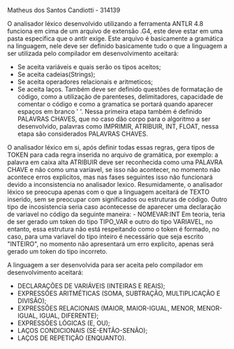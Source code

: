 Matheus dos Santos Candiotti - 314139

O analisador léxico desenvolvido utilizando a ferramenta ANTLR 4.8 funciona em cima de um arquivo de extensão .G4, este deve estar em uma pasta especifica que o antlr exige.
Este arquivo é basicamente a gramática na linguagem, nele deve ser definido basicamente tudo o que a linguagem a ser utilizada pelo compilador em desenvolvimento aceitará:
- Se aceita variáveis e quais serão os tipos aceitos;
- Se aceita cadeias(Strings);
- Se aceita operadores relacionais e aritmeticos;
- Se aceita laços.
Também deve ser definido questões de formatação de código, como a utilização de parenteses, delimitadores, capacidade de comentar o código e como a gramatica se portará quando aparecer espaços em branco ' '.
Nessa primeira etapa também é definido PALAVRAS CHAVES, que no caso dão corpo para o algoritmo a ser desenvolvido, palavras como IMPRIMIR, ATRIBUIR, INT, FLOAT, nessa etapa são considerados PALAVRAS CHAVES.

O analisador léxico em si, após definir todas essas regras, gera tipos de TOKEN para cada regra inserida no arquivo de gramática, por exemplo: a palavra em caixa alta ATRIBUIR deve ser reconhecida como uma PALAVRA CHAVE e não como uma varíavel, se isso não acontecer, no momento não acontece erros explicitos, mas nas fases seguintes isso não funcionará devido a inconsistencia no analisador lexico. Resumidamente, o analisador léxico se preocupa apenas com o que a linguagem aceitará de TEXTO inserido, sem se preocupar com significados ou estruturas de código.
Outro tipo de incosistencia seria caso acontecesse de aparecer uma declaração de variavel no código da seguinte maneira:
	- NOMEVAR:INT
Em teoria, teria de ser gerado um token do tipo TIPO_VAR e outro do tipo VARIAVEL, no entanto, essa estrutura não está respeitando como o token é formado, no caso, para uma variavel do tipo inteiro é necessário que seja escrito "INTEIRO", no momento não apresentará um erro explicito, apenas será gerado um token do tipo incorreto.

A linguagem a ser desenvolvida para ser aceita pelo compilador em desenvolvimento aceitará:
 - DECLARAÇÕES DE VARIÁVEIS (INTEIRAS E REAIS);
 - EXPRESSÕES ARITMÉTICAS (SOMA, SUBTRAÇÃO, MULTIPLICAÇÃO E DIVISÃO);
 - EXPRESSÕES RELACIONAIS (MAIOR, MAIOR-IGUAL, MENOR, MENOR-IGUAL, IGUAL, DIFERENTE);
 - EXPRESSÕES LÓGICAS (E, OU);
 - LAÇOS CONDICIONAIS (SE-ENTÃO-SENÃO);
 - LAÇOS DE REPETIÇÃO (ENQUANTO).
